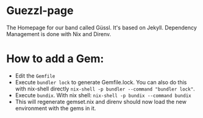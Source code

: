 # Guezzl-page

The Homepage for our band called Güssl. It's based on Jekyll. Dependency Management is done with Nix and Direnv.


# How to add a Gem:

 * Edit the `Gemfile`
 * Execute `bundler lock` to generate Gemfile.lock. You can also do this with nix-shell directly `nix-shell -p bundler --command "bundler lock"`.
 * Execute `bundix`. With nix shell: `nix-shell -p bundix --command bundix`
 * This will regenerate gemset.nix and direnv should now load the new environment with the gems in it.


